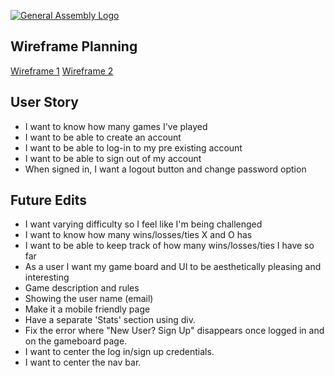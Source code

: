 [![General Assembly Logo](https://camo.githubusercontent.com/1a91b05b8f4d44b5bbfb83abac2b0996d8e26c92/687474703a2f2f692e696d6775722e636f6d2f6b6538555354712e706e67)](https://generalassemb.ly/education/web-development-immersive)


## Wireframe Planning

[Wireframe 1](https://imgur.com/a/XlFEvsM)
[Wireframe 2](https://imgur.com/a/f3z2Jdc)

## User Story
- I want to know how many games I've played
- I want to be able to create an account
- I want to be able to log-in to my pre existing account
- I want to be able to sign out of my account
- When signed in, I want a logout button and change password option


## Future Edits
- I want varying difficulty so I feel like I'm being challenged
- I want to know how many wins/losses/ties X and O has
- I want to be able to keep track of how many wins/losses/ties I have so far
- As a user I want my game board and UI to be aesthetically pleasing and interesting
- Game description and rules
- Showing the user name (email)
- Make it a mobile friendly page
- Have a separate 'Stats' section using div.
- Fix the error where "New User? Sign Up" disappears once logged in and on the gameboard page.
- I want to center the log in/sign up credentials.
- I want to center the nav bar.
